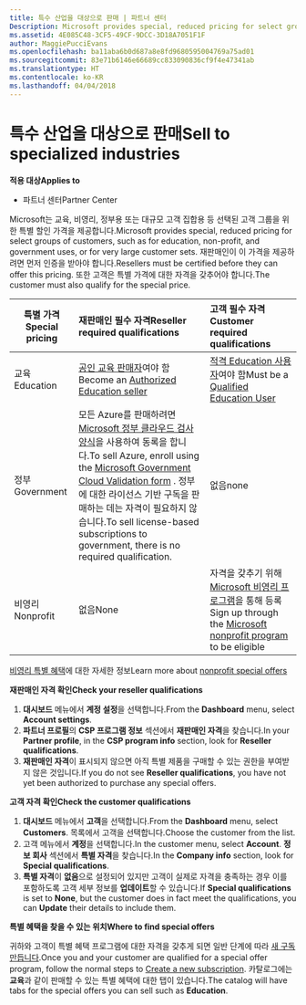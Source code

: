 ```yaml
---
title: 특수 산업을 대상으로 판매 | 파트너 센터
Description: Microsoft provides special, reduced pricing for select groups of customers, such as for education, non-profit, and government uses, or for very large customer sets.
ms.assetid: 4E085C48-3CF5-49CF-9DCC-3D18A7051F1F
author: MaggiePucciEvans
ms.openlocfilehash: ba11aba6b0d687a8e8fd9680595004769a75ad01
ms.sourcegitcommit: 83e71b6146e66689cc833090836cf9f4e47341ab
ms.translationtype: HT
ms.contentlocale: ko-KR
ms.lasthandoff: 04/04/2018
---
```

# <a name="sell-to-specialized-industries"></a><span data-ttu-id="9ad06-102">특수 산업을 대상으로 판매</span><span class="sxs-lookup"><span data-stu-id="9ad06-102">Sell to specialized industries</span></span>

**<span data-ttu-id="9ad06-103">적용 대상</span><span class="sxs-lookup"><span data-stu-id="9ad06-103">Applies to</span></span>**

-  <span data-ttu-id="9ad06-104">파트너 센터</span><span class="sxs-lookup"><span data-stu-id="9ad06-104">Partner Center</span></span>

<span data-ttu-id="9ad06-105">Microsoft는 교육, 비영리, 정부용 또는 대규모 고객 집합용 등 선택된 고객 그룹을 위한 특별 할인 가격을 제공합니다.</span><span class="sxs-lookup"><span data-stu-id="9ad06-105">Microsoft provides special, reduced pricing for select groups of customers, such as for education, non-profit, and government uses, or for very large customer sets.</span></span> <span data-ttu-id="9ad06-106">재판매인이 이 가격을 제공하려면 먼저 인증을 받아야 합니다.</span><span class="sxs-lookup"><span data-stu-id="9ad06-106">Resellers must be certified before they can offer this pricing.</span></span> <span data-ttu-id="9ad06-107">또한 고객은 특별 가격에 대한 자격을 갖추어야 합니다.</span><span class="sxs-lookup"><span data-stu-id="9ad06-107">The customer must also qualify for the special price.</span></span>

|**<span data-ttu-id="9ad06-108">특별 가격</span><span class="sxs-lookup"><span data-stu-id="9ad06-108">Special pricing</span></span>**   |**<span data-ttu-id="9ad06-109">재판매인 필수 자격</span><span class="sxs-lookup"><span data-stu-id="9ad06-109">Reseller required qualifications</span></span>**   |**<span data-ttu-id="9ad06-110">고객 필수 자격</span><span class="sxs-lookup"><span data-stu-id="9ad06-110">Customer required qualifications</span></span>**   |
|----------------------------|:---------------------------------|:------------------------------------------|
|<span data-ttu-id="9ad06-111">교육</span><span class="sxs-lookup"><span data-stu-id="9ad06-111">Education</span></span>   |<span data-ttu-id="9ad06-112">[공인 교육 판매자](https://www.mepn.com/MEPN/AEPHome.aspx)여야 함</span><span class="sxs-lookup"><span data-stu-id="9ad06-112">Become an [Authorized Education seller](https://www.mepn.com/MEPN/AEPHome.aspx)</span></span>   | <span data-ttu-id="9ad06-113">[적격 Education 사용자](https://www.microsoft.com/Licensing/licensing-programs/licensing-for-industries.aspx#tab=2)여야 함</span><span class="sxs-lookup"><span data-stu-id="9ad06-113">Must be a [Qualified Education User](https://www.microsoft.com/Licensing/licensing-programs/licensing-for-industries.aspx#tab=2)</span></span>   |
|<span data-ttu-id="9ad06-114">정부</span><span class="sxs-lookup"><span data-stu-id="9ad06-114">Government</span></span>   |<span data-ttu-id="9ad06-115">모든 Azure를 판매하려면 [Microsoft 정부 클라우드 검사 양식](http://azuregov.microsoft.com/csp)을 사용하여 동록을 합니다.</span><span class="sxs-lookup"><span data-stu-id="9ad06-115">To sell Azure, enroll using the [Microsoft Government Cloud Validation form](http://azuregov.microsoft.com/csp) .</span></span> <span data-ttu-id="9ad06-116">정부에 대한 라이선스 기반 구독을 판매하는 데는 자격이 필요하지 않습니다.</span><span class="sxs-lookup"><span data-stu-id="9ad06-116">To sell license-based subscriptions to government, there is no required qualification.</span></span>|   <span data-ttu-id="9ad06-117">없음</span><span class="sxs-lookup"><span data-stu-id="9ad06-117">none</span></span>|
|<span data-ttu-id="9ad06-118">비영리</span><span class="sxs-lookup"><span data-stu-id="9ad06-118">Nonprofit</span></span>  |<span data-ttu-id="9ad06-119">없음</span><span class="sxs-lookup"><span data-stu-id="9ad06-119">None</span></span>   |<span data-ttu-id="9ad06-120">자격을 갖추기 위해 [Microsoft 비영리 프로그램](https://nonprofit.microsoft.com/#/register)을 통해 등록</span><span class="sxs-lookup"><span data-stu-id="9ad06-120">Sign up through the [Microsoft nonprofit program](https://nonprofit.microsoft.com/#/register) to be eligible</span></span>   |
<span data-ttu-id="9ad06-121">[비영리 특별 혜택](https://assetsprod.microsoft.com/mpn/en-us/nonprofit-skus-in-csp-faq.pdf)에 대한 자세한 정보</span><span class="sxs-lookup"><span data-stu-id="9ad06-121">Learn more about [nonprofit special offers](https://assetsprod.microsoft.com/mpn/en-us/nonprofit-skus-in-csp-faq.pdf)</span></span>

**<span data-ttu-id="9ad06-122">재판매인 자격 확인</span><span class="sxs-lookup"><span data-stu-id="9ad06-122">Check your reseller qualifications</span></span>**

1.  <span data-ttu-id="9ad06-123">**대시보드** 메뉴에서 **계정 설정**을 선택합니다.</span><span class="sxs-lookup"><span data-stu-id="9ad06-123">From the **Dashboard** menu, select **Account settings**.</span></span>
2.  <span data-ttu-id="9ad06-124">**파트너 프로필**의 **CSP 프로그램 정보** 섹션에서 **재판매인 자격**을 찾습니다.</span><span class="sxs-lookup"><span data-stu-id="9ad06-124">In your **Partner profile**, in the **CSP program info** section, look for **Reseller qualifications**.</span></span>
3.  <span data-ttu-id="9ad06-125">**재판매인 자격**이 표시되지 않으면 아직 특별 제품을 구매할 수 있는 권한을 부여받지 않은 것입니다.</span><span class="sxs-lookup"><span data-stu-id="9ad06-125">If you do not see **Reseller qualifications**, you have not yet been authorized to purchase any special offers.</span></span>

**<span data-ttu-id="9ad06-126">고객 자격 확인</span><span class="sxs-lookup"><span data-stu-id="9ad06-126">Check the customer qualifications</span></span>**

1.  <span data-ttu-id="9ad06-127">**대시보드** 메뉴에서 **고객**을 선택합니다.</span><span class="sxs-lookup"><span data-stu-id="9ad06-127">From the **Dashboard** menu, select **Customers**.</span></span> <span data-ttu-id="9ad06-128">목록에서 고객을 선택합니다.</span><span class="sxs-lookup"><span data-stu-id="9ad06-128">Choose the customer from the list.</span></span>
2.  <span data-ttu-id="9ad06-129">고객 메뉴에서 **계정**을 선택합니다.</span><span class="sxs-lookup"><span data-stu-id="9ad06-129">In the customer menu, select **Account**.</span></span> <span data-ttu-id="9ad06-130">**정보 회사** 섹션에서 **특별 자격**을 찾습니다.</span><span class="sxs-lookup"><span data-stu-id="9ad06-130">In the **Company info** section, look for **Special qualifications**.</span></span>
3.  <span data-ttu-id="9ad06-131">**특별 자격**이 **없음**으로 설정되어 있지만 고객이 실제로 자격을 충족하는 경우 이를 포함하도록 고객 세부 정보를 **업데이트**할 수 있습니다.</span><span class="sxs-lookup"><span data-stu-id="9ad06-131">If **Special qualifications** is set to **None**, but the customer does in fact meet the qualifications, you can **Update** their details to include them.</span></span>

**<span data-ttu-id="9ad06-132">특별 혜택을 찾을 수 있는 위치</span><span class="sxs-lookup"><span data-stu-id="9ad06-132">Where to find special offers</span></span>**

<span data-ttu-id="9ad06-133">귀하와 고객이 특별 혜택 프로그램에 대한 자격을 갖추게 되면 일반 단계에 따라 [새 구독 만듭니다](create-a-new-subscription.md).</span><span class="sxs-lookup"><span data-stu-id="9ad06-133">Once you and your customer are qualified for a special offer program, follow the normal steps to [Create a new subscription](create-a-new-subscription.md).</span></span> <span data-ttu-id="9ad06-134">카탈로그에는 **교육**과 같이 판매할 수 있는 특별 혜택에 대한 탭이 있습니다.</span><span class="sxs-lookup"><span data-stu-id="9ad06-134">The catalog will have tabs for the special offers you can sell such as **Education**.</span></span> 


 

 

 



